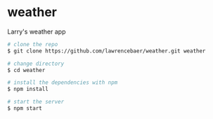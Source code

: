 # weather
Larry's weather app

```bash
# clone the repo
$ git clone https://github.com/lawrencebaer/weather.git weather

# change directory
$ cd weather

# install the dependencies with npm
$ npm install

# start the server
$ npm start